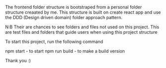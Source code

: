 The frontend folder structure is bootstraped from a personal folder structure creaated by me. This structure is built on create react app and use the DDD (Design driven domain) folder approach pattern.

N:B Their are chances to see folders and files not used on this project. This are test files and folders that guide users when using this project structure

To start this project, run the following command

npm start - to start
npm run build - to make a build version

Thank you :)
